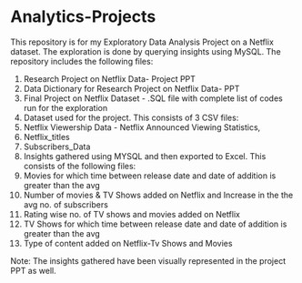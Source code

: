 # Analytics-Projects
This repository is for my Exploratory Data Analysis Project on a Netflix dataset. The exploration is done by querying insights using MySQL. 
The repository includes the following files: 
1. Research Project on Netflix Data- Project PPT 
2. Data Dictionary for Research Project on Netflix Data- PPT
3. Final Project on Netflix Dataset - .SQL file with complete list of codes run for the exploration 
4. Dataset used for the project. This consists of 3 CSV files: 
5. Netflix Viewership Data - Netflix Announced Viewing Statistics, 
6. Netflix_titles
7. Subscribers_Data
8. Insights gathered using MYSQL and then exported to Excel. This consists of the following files: 
9. Movies for which time between release date and date of addition is greater than the avg
10. Number of movies & TV Shows added on Netflix and Increase in the the avg no. of subscribers
11. Rating wise no. of TV shows and movies added on Netflix
12. TV Shows for which time between release date and date of addition is greater than the avg
13. Type of content added on Netflix-Tv Shows and Movies

Note: The insights gathered have been visually represented in the project PPT as well. 
